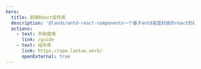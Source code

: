 ```yaml
---
hero:
  title: 前端React组件库
  description: '@lands/antd-react-components一个基于antd高度封装的react的组件库'
  actions:
    - text: 开始使用
      link: /guide
    - text: 组件库
      link: https://npm.lantao.work/
      openExternal: true
---
```

